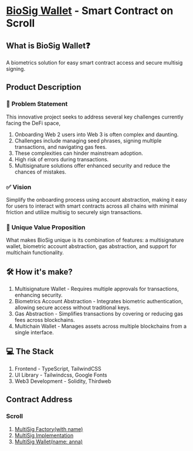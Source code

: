 # [BioSig Wallet](https://www.biosig.lol/) - Smart Contract on Scroll

## What is BioSig Wallet❓
A biometrics solution for easy smart contract access and secure multisig signing.

## Product Description
### 📌 **Problem Statement**
This innovative project seeks to address several key challenges currently facing the DeFi space,
1. Onboarding Web 2 users into Web 3 is often complex and daunting.
2. Challenges include managing seed phrases, signing multiple transactions, and navigating gas fees.
3. These complexities can hinder mainstream adoption.
4. High risk of errors during transactions.
5. Multisignature solutions offer enhanced security and reduce the chances of mistakes.

### ✅ **Vision**
Simplify the onboarding process using account abstraction, making it easy for users to interact with smart contracts across all chains with minimal friction and utilize multisig to securely sign transactions.

### 🌟 **Unique Value Proposition**
What makes BioSig unique is its combination of features: a multisignature wallet, biometric account abstraction, gas abstraction, and support for multichain functionality.

## 🛠️ How it's make?
1. Multisignature Wallet - Requires multiple approvals for transactions, enhancing security.
2. Biometrics Account Abstraction - Integrates biometric authentication, allowing secure access without traditional keys.
3. Gas Abstraction - Simplifies transactions by covering or reducing gas fees across blockchains.
4. Multichain Wallet - Manages assets across multiple blockchains from a single interface.

## 💻 The Stack
1. Frontend - TypeScript, TailwindCSS
2. UI Library - Tailwindcss, Google Fonts
3. Web3 Development - Solidity, Thirdweb

## Contract Address
### **Scroll**
1. [MultiSig Factory(with name)](0x32885F7C8E9af7a9c371e1A6F99a35C5f9181244)
2. [MultiSig Implementation](0xc760D8A49f1EC1e5916e795AbAC6044E0C19fdaf)
3. [MultiSig Wallet(name: anna)](0x76128f14e8a7b5f3F179161081f0D04fCAAdee21)

